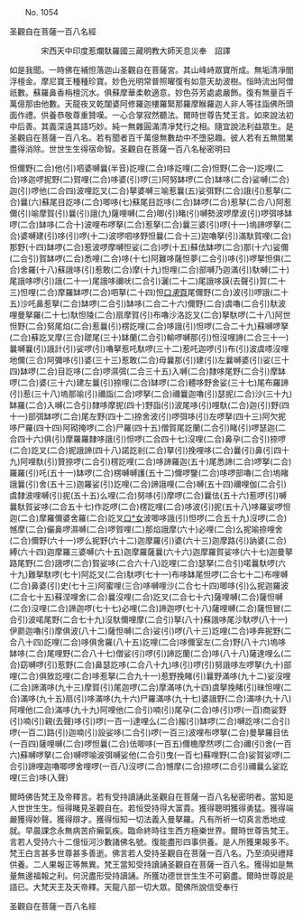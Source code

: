 ﻿　　No. 1054

圣觀自在菩薩一百八名經

　　　　宋西天中印度惹爛馱羅國三藏明教大師天息災奉　詔譯


如是我聞。一時佛在補怛落迦山圣觀自在菩薩宮。其山峰峙眾寶所成。無垢清凈閻浮檀金。摩尼寶王種種珍寶。妙色光明常普照曜復有如意天劫波樹。恒時流出阿僧祇數。蘇羅鼻香栴檀沉水。俱蘇摩華柔軟適意。妙色芬芳處處嚴飾。復有無量百千萬億那由他數。天龍夜叉乾闥婆阿修羅迦樓羅緊那羅摩睺羅迦人非人等往詣佛所頭面作禮。供養恭敬尊重贊嘆。一心合掌寂然聽法。爾時世尊告梵王言。如來說法初中后善。其義深遠其語巧妙。純一無雜圓滿清凈梵行之相。隨宜說法利益眾生。是圣觀自在菩薩一百八名。若有聞者百千萬億無數劫中不墮惡趣。彼人若有五無間業盡得消除。世世生生得宿命智。圣觀自在菩薩一百八名秘密明曰

怛儞野(二合)他(引)呬婆嚩曩(半音)訖哩(二合)哆訖哩(二合)怛野(二合一)訖哩(二合)哆迦啰抳野(二)賀哩(二合)哆婆(引)啰(三)阿努缽啰(二合)缽哆(二合)娑嚩(二合)迦(引)啰他(二合四)波哩訖叉(二合)拏婆嚩三喻惹曩(五)娑弭野(二合)誐(引)惹拏(二合)曩(六)蘇尾目訖哆(二合)唧哆(七)蘇尾目訖哆(二合)缽啰(二合)惹拏(二合八)阿惹儞(引)喻摩賀(引)曩(引)誐(九)薩哩嚩(二合)唧(引)睹(引)嚩勢波啰摩波(引)啰弭哆缽啰(二合)缽哆(二合十)波哩布啰拏(二合)惹拏(二合)曩三婆(引)啰(十一)塢諦啰拏(二合)婆嚩建(引)哆(引)啰(十二)波啰呬哆野怛曩(二合十三)迦嚕拏(引)滿馱賀哩(二合)那野(十四)缽啰(二合)惹波啰摩嚩怛娑(二合)啰(十五)蘇佉缽啰(二合)那(十六)娑儞(二合引)賀缽啰(二合)悉哩(二合)哆(十七)阿難哆薩怛夢(二合引)哆(引)啰拏怛俱(二合)舍羅(十八)蘇誐哆(引)惹敢(二合)摩(十九)怛哩(二合)部嚩乃迦滿(引)馱嚩(二十)尾誐哆啰(引)誐(二十一)尾誐哆禰吠(二合引)灑(二十二)尾誐哆謨(去聲引)賀(二十三)怛哩(二合)摩羅缽啰(二合)呬拏(二十四)怛[口*束*頁](二合引)尾儞野(二合)波(引)啰誐(二十五)沙吒鼻惹拏(二合)缽啰(二合引)缽哆(二合二十六)儞野(二合)虞嚕(二合引)馱波哩曼拏羅(二十七)馱怛陵(二合)扇摩賀(引)布嚕沙洛訖叉(二合)拏馱啰(二十八)阿世怛野(二合)努尾焰(二合)惹曩(引)楞訖哩(二合)哆誐(引)怛啰(二合二十九)蘇嚩啰拏(二合)蘇訖叉摩(三合)蹉尾(三十)缽蘭(二合引)輸啰嚩那(引)怛沒哩諦(二合三十一)曩嚩曩(引)誐計(引)娑啰(引)嚕拏惹吒馱啰(三十二)惹吒迦啰(引)布(引)波虞嗏沒哩地儞(三合)阿彌哆(引)婆(三十三)惹敢(二合)母曩那(引)建(引)左曩嚩婆(引)娑(三十四)缽啰(二合)目訖哆(二合)啰濕弭(二合三十五)入嚩(二合)隸哆尾野(二合引)摩缽啰(二合)婆(三十六)建左曩(引)捺哩(二合)缽啰(二合)體哆野舍娑(三十七)尾布羅諦(引)惹(三十八)塢那喻(引)禰詣(二合)啰拏(二合)禰曩迦嚕(引)瑟抳(二合)沙(三十九)缽羅(二合)入嚩(二合引)隸哆摩抳(四十)野詣(引)波尾哆(引)哩馱(二合)迦(引)野(四十一)部弭缽啰(二合)尾左野(四十二)捺舍波(引)啰弭哆(引)左啰拏(四十三)阿欠抳哆尸羅(四十四)阿砌掩啰(二合)尸羅(四十五)僧賀尾訖蘭(二合引)睹(引)啰瑟迦(二合四十六)俱(引)摩羅羅隸哆誐(引)怛啰(二合四十七)沒哩(二合)鼻孕(二合引)捺啰(二合)訖叉(二合)抳誐諦(四十八)諾訖剎(二合)拏(引)挽哩哆(二合)曩(引)鼻(引四十九)阿哩馱(引)贊捺啰(二合引)楞訖哩(二合)哆諦羅迦(五十)尾悉諦(二合)啰拏(二合)羅羅(引)吒(五十一)缽啰(二合)楞嚩嚩護(五十二)儞啰鑒(二合)哆啰部嚕(二合)塢睹誐曩(引)舍(五十三)迦羅娑(引)訖哩(二合)諦誐哩(二合)嚩(五十四)禰哩伽(二合引)虞隸波哩嚩(引)抳(五十五)么哩(二合)努哆(引)摩啰(二合)曩佉(五十六)惹啰(引)嚩曩馱賀娑哆(二合五十七)作訖啰(二合)楞訖哩(二合)哆波(引)抳(五十八)哆羅娑啰怛迦(二合)摩羅儞婆舍羅(二合)訖叉[口*女](三合引)波唧哆誐(引)怛啰(二合五十九)沒啰(二合)憾摩(二合)儼鼻啰濕嚩(二合)啰賀哩(二)那焰誐摩(六十)必哩(二合)么抳喻捺哩舍(二合)儞野(六十一)啰么抳野(六十二)迦摩羅(引)婆(六十三)迦摩路(引)訥婆(二合)縛(六十四)迦摩羅三婆嚩(六十五)迦摩羅薩曩(六十六)迦摩羅賀娑哆(六十七)迦曼拏路尾野(二合)誐啰(二合)賀娑哆(二合六十八)訖哩(二合)瑟拏(二合引)喏曩馱啰(六十九)難拏馱啰(七十)阿訖叉(二合)馱啰(七十一)布哆缽尾怛啰(二合七十二)布哩嚩(二合)鼻婆(引)史(七十三)阿蜜哩(三合)哆嚩哩沙(二合七十四)唧哆(引)么抳迦羅波(二合七十五)蘇涅哩舍(二合)曩沒哩(二合)訖叉(二合七十六)薩哩嚩(二合)薩怛嚩(二合)沒哩(二合)諦迦啰(七十七)必哩(二合)諦迦啰(七十八)薩哩嚩(二合)薩怛冒(二合引)波喏尾野(二合七十九)沒馱儞哩摩(二合引)拏(八十)蘇誐哆尾沙馱啰(八十一)伊罽迦嚕(引)摩俱波(八十二)薩怛嚩(二合)娑(引)啰(八十三)訖哩(二合)哆奔抳野(二合八十四)訖哩(二合)哆俱舍羅(八十五)訖哩(二合)哆儞室左(二合)野(八十六)塢哆缽哆(二合)尾哩野(二合八十七)僧娑(引)啰(引)諦訖蘭(二合)哆(八十八)薩達哩么(二合)窈嚩啰(引)惹野(二合)鼻瑟訖哆(二合八十九)哆(引)啰(引)努誐哆左啰拏(九十)部哩(二合)俱致訖哩(二合)哆惹拏(二合九十一)惹野挽睹(引)曩野滿哆(九十二)娑沒哩(二合)諦滿哆(九十三)摩賀(引)尾迦啰(二合)摩滿哆(九十四)虞拏挽睹(引)昧怛哩(二合)滿哆(九十五)扇(引)哆滿哆(九十六)尸羅滿哆(九十七)婆誐野(二合)滿哆(九十八)阿哩他(二合)滿哆(九十九)阿哩他(二合引)喃(引)尾孕(二合)哆(引)啰(一百)商娑野(引)喃(引)親(去聲)哆(引)啰(一百一)達哩么(二合)赧(引)缽啰(二合)嚩訖哆(二合引)啰(一百二)路(引)迦喃(引)設娑哆(二合引)啰(一百三)波哩布啰拏(二合)曼拏羅目佉(一百四)薩哩嚩(二合)啰怛曩(二合)佉唧哆(一百五)儞檐摩然啰(二合)禰(引)舍(一百六)蘇嚩啰拏(二合)嚩啰喻波弭嚩娑他(二合引)曳(一百七)蘇哩野(二合)娑賀娑啰(二合引)諦哩迦嚕唧啰舍哩啰(一百八)沒啰(二合)憾摩(二合)捺啰(二合引)禰曩么娑訖哩(三合)哆(入聲)

爾時佛告梵王及帝釋言。若有受持讀誦此圣觀自在菩薩一百八名秘密明者。當知是人世世生生。恒得睹見圣觀自在。若恒受持得大富貴。獲得聰明獲得勇猛。獲得端嚴獲得妙聲。獲得辯才。獲得恒知一切法義入曼拏羅。凡有所祈一切真言悉地成就。早晨課念永無病苦疥癩氣疾。臨命終時往生西方極樂世界。爾時世尊告梵王。言若人受持六十二億恒河沙數諸佛名號。復能盡形四事供養。是人所獲果報多不。梵王白言甚多世尊甚多善逝。佛言若人受持圣觀自在菩薩一百八名。乃至須臾禮拜供養。二人果報正等無異。梵王當知受持讀誦圣觀自在菩薩一百八名。獲得如是無量無邊福報之利。何況盡形受持讀誦。所獲功德世世生生不可窮盡。爾時世尊說是語已。大梵天王及天帝釋。天龍八部一切大眾。聞佛所說信受奉行

圣觀自在菩薩一百八名經
